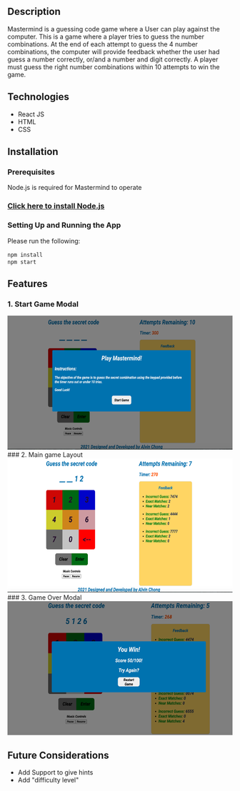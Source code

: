 ## Description
Mastermind is a guessing code game where a User can play against the computer. This is a game where a player tries to guess the number combinations. At the end of each attempt to guess the 4 number combinations, the computer will provide feedback whether the user had guess a number correctly, or/and a number and digit correctly. A player must guess the right number combinations within 10 attempts to win the game.

## Technologies
* React JS
* HTML
* CSS

## Installation

### Prerequisites
Node.js is required for Mastermind to operate
### [Click here to install Node.js](https://nodejs.dev/learn/how-to-install-nodejs)

### Setting Up and Running the App
Please run the following:

```
npm install
npm start
```

## Features
### 1. Start Game Modal
<img src="./public/images/start_game.png" height="300" >
### 2. Main game Layout
<img src="./public/images/game.png" height="300" >
### 3. Game Over Modal
<img src="./public/images/end_game.png" height="300" >

## Future Considerations
* Add Support to give hints
* Add "difficulty level"
